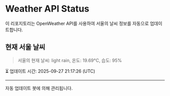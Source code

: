 
# Weather API Status

이 리포지토리는 OpenWeather API를 사용하여 서울의 날씨 정보를 자동으로 업데이트합니다.

## 현재 서울 날씨
> 서울의 현재 날씨: light rain, 온도: 19.69°C, 습도: 95%

⏳ 업데이트 시간: 2025-09-27 21:17:26 (UTC)

---
자동 업데이트 봇에 의해 관리됩니다.
